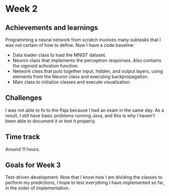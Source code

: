 # Week 2

## Achievements and learnings
Programming a neural network from scratch involves many subtasks that I was not certain of how to define. Now I have a code baseline:
- Data loader class to load the MNIST dataset.
- Neuron class that implements the perceptron responses. Also contains the sigmoid activation function.
- Network class that puts together input, hidden, and output layers, using elements from the Neuron class and executing backpropagation.
- Main class to initialize classes and execute visualization.

## Challenges
I was not able to fo to the Paja because I had an exam in the same day. As a result, I still have basic problems running Java, and this is why I haven't been able to document it or test it properly.

## Time track
Around 11 hours.

## Goals for Week 3
Test-driven development. Now that I know how I am dividing the classes to perform my predictions, I hope to test everything I have implemented so far, in the order of implementation.

